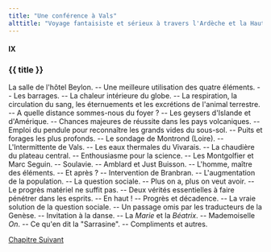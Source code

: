 ```yaml
---
title: "Une conférence à Vals"
alttitle: "Voyage fantaisiste et sérieux à travers l'Ardèche et la Haute-Loire"
---
```


#### IX

### {{ title }}

<div class="tltr">

La salle de l'hôtel Beylon. -- Une meilleure utilisation des quatre éléments. --
Les barrages. -- La chaleur intérieure du globe. -- La respiration, la
circulation du sang, les éternuements et les excrétions de l'animal terrestre.
-- A quelle distance sommes-nous du foyer ? -- Les geysers d'Islande et
d'Amérique. -- Chances majeures de réussite dans les pays volcaniques. -- Emploi
du pendule pour reconnaître les grands vides du sous-sol. -- Puits et forages
les plus profonds. -- Le sondage de Montrond (Loire). -- L'Intermittente de
Vals. -- Les eaux thermales du Vivarais. -- La chaudière du plateau central. --
Enthousiasme pour la science. -- Les Montgolfier et Marc Seguin. -- Soulavie. --
Amblard et Just Buisson. -- L'homme, maître des éléments. -- Et après ? --
Intervention de Branbran. -- L'augmentation de la population. -- La question
sociale. -- Plus on a, plus on veut avoir. -- Le progrès matériel ne suffit pas.
-- Deux vérités essentielles à faire pénétrer dans les esprits. -- En haut ! --
Progrès et décadence. -- La vraie solution de la question sociale. -- Un passage
omis par les traducteurs de la Genèse. -- Invitation à la danse. -- La _Marie_
et la _Béatrix_. -- Mademoiselle _On_. -- Ce qu'en dit la "Sarrasine". --
Compliments et autres.

</div>

<div id="next">

[Chapitre Suivant](10.html)

</div>

